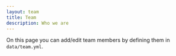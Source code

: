 ```yaml
---
layout: team
title: Team
description: Who we are
---
```


On this page you can add/edit team members by defining them in `data/team.yml`.